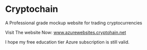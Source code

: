 # Cryptochain
A Professional grade mockup website for trading cryptocurrencies


Visit The website Now: www.azurewebsites.cryptohain.net

I hope my free education tier Azure subscription is still valid.

